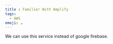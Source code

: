 ```yaml
---
title : Familier With Amplify
tags:
  - AWS
emoji: ☁️
---
```


We can use this service instead of google firebase.